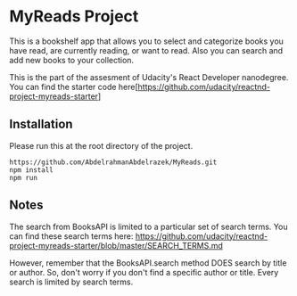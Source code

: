 # MyReads Project

This is a bookshelf app that allows you to select and categorize books you have read, are currently reading, or want to read. Also you can search and add new books to your collection.

This is the part of the assesment of Udacity's React Developer nanodegree.
You can find the starter code here[https://github.com/udacity/reactnd-project-myreads-starter]

## Installation

Please run this at the root directory of the project.
```
https://github.com/AbdelrahmanAbdelrazek/MyReads.git
npm install
npm run
```

## Notes

The search from BooksAPI is limited to a particular set of search terms. You can find these search terms here:
https://github.com/udacity/reactnd-project-myreads-starter/blob/master/SEARCH_TERMS.md

However, remember that the BooksAPI.search method DOES search by title or author. So, don't worry if you don't find a specific author or title. Every search is limited by search terms.

